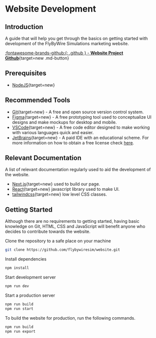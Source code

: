 # Website Development

## Introduction
A guide that will help you get through the basics on getting started with development of the FlyByWire Simulations marketing website.

 [:fontawesome-brands-github:{: .github } -  **Website Project Github**](https://github.com/flybywiresim/website){target=new .md-button}

## Prerequisites
- [NodeJS](https://nodejs.org/en/){target=new}

## Recommended Tools
- [Git](https://git-scm.com/){target=new} - A free and open source version control system.
- [Figma](https://www.figma.com/){target=new} - A free prototyping tool used to conceptualize UI designs and make mockups for desktop and mobile.
- [VSCode](https://code.visualstudio.com/){target=new} - A free code editor designed to make working with various languages quick and easier.
- [JetBrains](https://www.jetbrains.com/){target=new} - A paid IDE with an educational scheme. For more information on how to obtain a free license check [here](https://www.jetbrains.com/edu-products/).

## Relevant Documentation
A list of relevant documentation regularly used to aid the development of the website.

- [Next.js](https://nextjs.org){target=new} used to build our page.
- [React](https://reactjs.org/){target=new} javascript library used to make UI.
- [tailwindcss](https://tailwindcss.com/){target=new} low level CSS classes.

## Getting Started
Although there are no requirements to getting started, having basic knowledge on Git, HTML, CSS and JavaScript will benefit anyone who decides to contribute towards the website.

Clone the repository to a safe place on your machine
```sh
git clone https://github.com/flybywiresim/website.git
```

Install dependencies
```sh
npm install
```

Start development server
```sh
npm run dev
```

Start a production server
```sh
npm run build
npm run start
```
To build the website for production, run the following commands.
```sh
npm run build
npm run export
```

